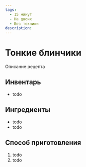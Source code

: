 ```yaml
---
tags:
  - 15 минут
  - На двоих
  - Без техники
description:
---
```

# Тонкие блинчики

Описание рецепта

## Инвентарь

- todo

## Ингредиенты

- todo
- todo

## Способ приготовления

1. todo
1. todo